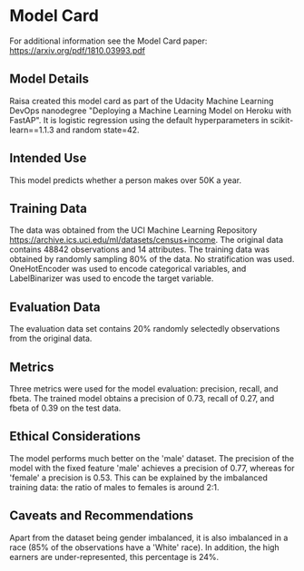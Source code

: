 # Model Card

For additional information see the Model Card paper: https://arxiv.org/pdf/1810.03993.pdf

## Model Details

Raisa created this model card as part of the Udacity Machine Learning DevOps nanodegree "Deploying a Machine Learning Model on Heroku with FastAP". It is logistic regression using the default hyperparameters in scikit-learn==1.1.3 and random state=42.

## Intended Use
This model predicts whether a person makes over 50K a year.

## Training Data
The data was obtained from the UCI Machine Learning Repository https://archive.ics.uci.edu/ml/datasets/census+income. The original data contains 48842 observations and 14 attributes. The training data was obtained by randomly sampling 80% of the data. No stratification was used. OneHotEncoder was used to encode categorical variables, and LabelBinarizer was used to encode the target variable.

## Evaluation Data
The evaluation data set contains 20% randomly selectedly observations from the original data.

## Metrics
Three metrics were used for the model evaluation: precision, recall, and fbeta. The trained model obtains a precision of 0.73, recall of 0.27, and fbeta of 0.39 on the test data.  

## Ethical Considerations
The model performs much better on the 'male' dataset. The precision of the model with the fixed feature 'male' achieves a precision of 0.77, whereas for 'female' a precision is 0.53. This can be explained by the imbalanced training data: the ratio of males to females is around 2:1.

## Caveats and Recommendations
Apart from the dataset being gender imbalanced, it is also imbalanced in a race (85% of the observations have a 'White' race). In addition, the high earners are under-represented, this percentage is 24%. 